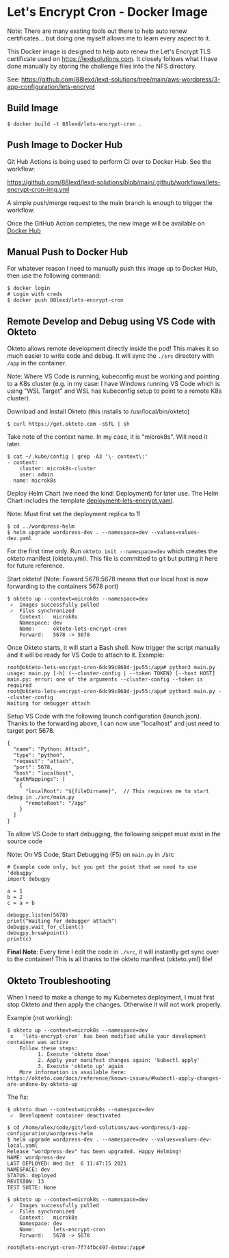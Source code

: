 # Let's Encrypt Cron - Docker Image
Note: There are many exsting tools out there to help auto renew certificates... but doing one myself allows me to learn every aspect to it.

This Docker image is designed to help auto renew the Let's Encrypt TLS certificate used on https://lexdsolutions.com. It closely follows what I have done manually by storing the challenge files into the NFS directory.

See: https://github.com/88lexd/lexd-solutions/tree/main/aws-wordpress/3-app-configuration/lets-encrypt

## Build Image
```
$ docker build -t 88lexd/lets-encrypt-cron .
```

## Push Image to Docker Hub
Git Hub Actions is being used to perform CI over to Docker Hub. See the workflow:

https://github.com/88lexd/lexd-solutions/blob/main/.github/workflows/lets-encrypt-cron-img.yml

A simple push/merge request to the main branch is enough to trigger the workflow.

Once the GitHub Action completes, the new image will be available on [Docker Hub](https://hub.docker.com/r/88lexd/lets-encrypt-cron)

## Manual Push to Docker Hub
For whatever reason I need to manually push this image up to Docker Hub, then use the following command:
```
$ docker login
# Login with creds
$ docker push 88lexd/lets-encrypt-cron
```

## Remote Develop and Debug using VS Code with Okteto
Okteto allows remote development directly inside the pod! This makes it so much easier to write code and debug. It will sync the `./src` directory with `/app` in the container.

Note: Where VS Code is running, kubeconfig must be working and pointing to a K8s cluster (e.g. in my case: I have Windows running VS Code which is using "WSL Target" and WSL has kubeconfig setup to point to a remote K8s cluster).

Download and Install Okteto (this installs to /usr/local/bin/okteto)
```
$ curl https://get.okteto.com -sSfL | sh
```

Take note of the context name. In my case, it is "microk8s". Will need it later.
```
$ cat ~/.kube/config | grep -A3 '\- context\:'
- context:
    cluster: microk8s-cluster
    user: admin
  name: microk8s
```

Deploy Helm Chart (we need the kind: Deployment) for later use.
The Helm Chart includes the template [deployment-lets-encrypt.yaml](https://github.com/88lexd/lexd-solutions/blob/main/aws-wordpress/3-app-configuration/wordpress-helm/templates/deployment-lets-encrypt.yaml).

Note: Must first set the deployment replica to 1!
```
$ cd ../wordpress-helm
$ helm upgrade wordpress-dev . --namespace=dev --values=values-dev.yaml
```

For the first time only. Run `okteto init --namespace=dev` which creates the okteto manifest (okteto.yml). This file is committed to git but putting it here for future reference.

Start okteto! (Note: Foward 5678:5678 means that our local host is now forwarding to the containers 5678 port)
```
$ okteto up --context=microk8s --namespace=dev
 ✓  Images successfully pulled
 ✓  Files synchronized
    Context:   microk8s
    Namespace: dev
    Name:      okteto-lets-encrypt-cron
    Forward:   5678 -> 5678
```

Once Okteto starts, it will start a Bash shell. Now trigger the script manually and it will be ready for VS Code to attach to it. Example:
```
root@okteto-lets-encrypt-cron-6dc99c868d-jpv55:/app# python3 main.py
usage: main.py [-h] (--cluster-config | --token TOKEN) [--host HOST]
main.py: error: one of the arguments --cluster-config --token is required
root@okteto-lets-encrypt-cron-6dc99c868d-jpv55:/app# python3 main.py --cluster-config
Waiting for debugger attach
```

Setup VS Code with the following launch configuration (launch.json). Thanks to the forwarding above, I can now use "localhost" and just need to target port 5678.
```
{
  "name": "Python: Attach",
  "type": "python",
  "request": "attach",
  "port": 5678,
  "host": "localhost",
  "pathMappings": [
    {
      "localRoot": "${fileDirname}",  // This requires me to start debug in ./src/main.py
      "remoteRoot": "/app"
    }
  ]
}
```

To allow VS Code to start debugging, the following snippet must exist in the source code

Note: On VS Code, Start Debugging (F5) on `main.py` in ./src
```
# Example code only, but you get the point that we need to use 'debugpy'
import debugpy

a = 1
b = 2
c = a + b

debugpy.listen(5678)
print("Waiting for debugger attach")
debugpy.wait_for_client()
debugpy.breakpoint()
print(c)
```

**Final Note**: Every time I edit the code in `./src`, it will instantly get sync over to the container! This is all thanks to the okteto manifest (okteto.yml) file!

## Okteto Troubleshooting
When I need to make a change to my Kubernetes deployment, I must first stop Okteto and then apply the changes. Otherwise it will not work properly.

Example (not working):
```
$ okteto up --context=microk8s --namespace=dev
 x   'lets-encrypt-cron' has been modified while your development container was active
    Follow these steps:
          1. Execute 'okteto down'
          2. Apply your manifest changes again: 'kubectl apply'
          3. Execute 'okteto up' again
    More information is available here: https://okteto.com/docs/reference/known-issues/#kubectl-apply-changes-are-undone-by-okteto-up
```

The fix:
```
$ okteto down --context=microk8s --namespace=dev
 ✓  Development container deactivated

$ cd /home/alex/code/git/lexd-solutions/aws-wordpress/3-app-configuration/wordpress-helm
$ helm upgrade wordpress-dev . --namespace=dev --values=values-dev-local.yaml
Release "wordpress-dev" has been upgraded. Happy Helming!
NAME: wordpress-dev
LAST DEPLOYED: Wed Oct  6 11:47:15 2021
NAMESPACE: dev
STATUS: deployed
REVISION: 13
TEST SUITE: None

$ okteto up --context=microk8s --namespace=dev
 ✓  Images successfully pulled
 ✓  Files synchronized
    Context:   microk8s
    Namespace: dev
    Name:      lets-encrypt-cron
    Forward:   5678 -> 5678

root@lets-encrypt-cron-7f74fbc497-6ntmv:/app#
```
